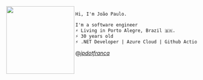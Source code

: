 <img align="left" width="180" height="180" src="https://media1.giphy.com/media/v1.Y2lkPTc5MGI3NjExZm83ajdpMTU2emswM2U2ZmJ5bjl0c2FxZ2xnd3hncWlnZGs0d2d2bCZlcD12MV9pbnRlcm5hbF9naWZfYnlfaWQmY3Q9Zw/QB9rcSDaqJKz3Qa6AG/giphy.gif"/>


```diff
Hi, I'm João Paulo.

I'm a software engineer
⚡ Living in Porto Alegre, Brazil 🇧🇷.
⚡ 30 years old
⚡ .NET Developer | Azure Cloud | Github Action | Software Architecture | 
```

@*[jpdotfranca]([https://anabastos.dev](https://jpdotfranca.github.io/))* 
